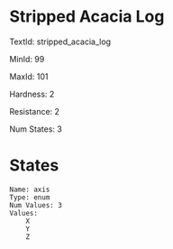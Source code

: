 # Stripped Acacia Log

TextId: stripped_acacia_log

MinId: 99

MaxId: 101

Hardness: 2

Resistance: 2


Num States: 3

# States
```
Name: axis
Type: enum
Num Values: 3
Values:
    X
    Y
    Z
```